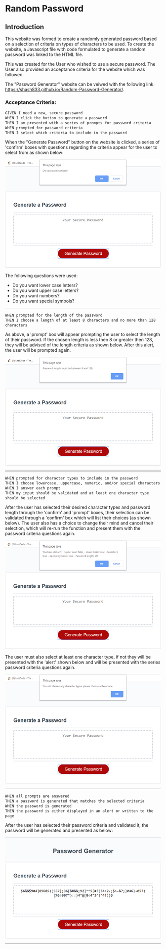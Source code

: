# Random Password 

## Introduction
This website was formed to create a randomly generated password based on a selection of criteria on types of characters to be used. To create the website, a Javascript file with code formulated to generate a random password was linked to the HTML file. 

This was created for the User who wished to use a secure password. The User also provided an acceptance criteria for the website which was followed. 

The "Password Generator" website can be veiwed with the following link: https://shash833.github.io/Random-Password-Generator/.

### Acceptance Criteria:

~~~
GIVEN I need a new, secure password
WHEN I click the button to generate a password
THEN I am presented with a series of prompts for password criteria
WHEN prompted for password criteria
THEN I select which criteria to include in the password
~~~

When the "Generate Password" button on the website is clicked, a series of 'confirm' boxes with questions regarding the criteria appear for the user to select from as shown below: 

![Confirm box image](/assets/README_images/prompt-img.PNG)

 The following questions were used: 
* Do you want lower case letters?
* Do you want upper case letters?
* Do you want numbers?
* Do you want special symbols?
------
~~~
WHEN prompted for the length of the password
THEN I choose a length of at least 8 characters and no more than 128 characters
~~~
As above, a 'prompt' box will appear prompting the user to select the length of their password. If the chosen length is less then 8 or greater then 128, they will be advised of the length criteria as shown below. After this alert, the user will be prompted again.

![Confirm box image](/assets/README_images/length-criteria-img.PNG)

---------
~~~
WHEN prompted for character types to include in the password
THEN I choose lowercase, uppercase, numeric, and/or special characters
WHEN I answer each prompt
THEN my input should be validated and at least one character type should be selected
~~~

After the user has selected their desired character types and password length through the 'confirm' and 'prompt' boxes, their selection can be validated through a 'confirm' box which will list their choices (as shown below). The user also has a choice to change their mind and cancel their selection, which will re-run the function and present them with the password criteria questions again. 

![Confirm box image](/assets/README_images/validate-img.PNG)


The user must also select at least one character type, if not they will be presented with the 'alert' shown below and will be presented with the series password criteria questions again.

![Confirm box image](/assets/README_images/no-selection-img.PNG)

---------
~~~~
WHEN all prompts are answered
THEN a password is generated that matches the selected criteria
WHEN the password is generated
THEN the password is either displayed in an alert or written to the page
~~~~

After the user has selected their password criteria and validated it, the password will be generated and presented as below:

![Confirm box image](/assets/README_images/password-img.PNG)

---------
